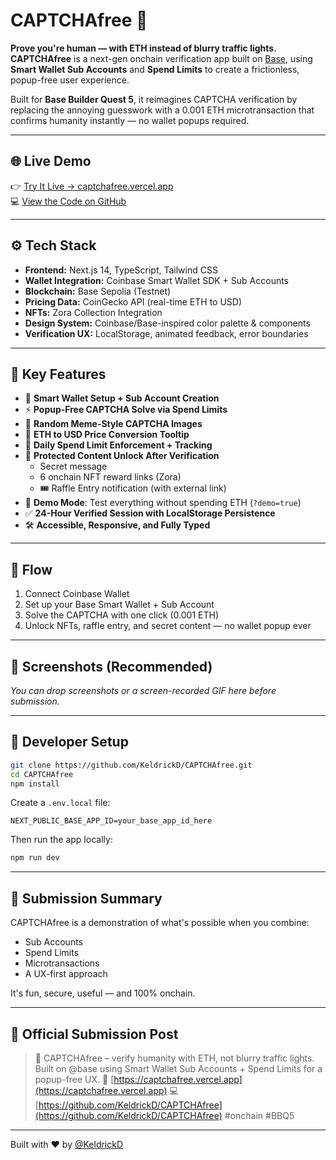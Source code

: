 # CAPTCHAfree 🧠

**Prove you're human — with ETH instead of blurry traffic lights.**  
**CAPTCHAfree** is a next-gen onchain verification app built on [Base](https://base.org), using **Smart Wallet Sub Accounts** and **Spend Limits** to create a frictionless, popup-free user experience.

Built for **Base Builder Quest 5**, it reimagines CAPTCHA verification by replacing the annoying guesswork with a 0.001 ETH microtransaction that confirms humanity instantly — no wallet popups required.

---

## 🌐 Live Demo

👉 [Try It Live → captchafree.vercel.app](https://captchafree.vercel.app)  
💻 [View the Code on GitHub](https://github.com/KeldrickD/CAPTCHAfree.git)

---

## ⚙️ Tech Stack

- **Frontend:** Next.js 14, TypeScript, Tailwind CSS
- **Wallet Integration:** Coinbase Smart Wallet SDK + Sub Accounts
- **Blockchain:** Base Sepolia (Testnet)
- **Pricing Data:** CoinGecko API (real-time ETH to USD)
- **NFTs:** Zora Collection Integration
- **Design System:** Coinbase/Base-inspired color palette & components
- **Verification UX:** LocalStorage, animated feedback, error boundaries

---

## 🧠 Key Features

- 🔐 **Smart Wallet Setup + Sub Account Creation**
- ⚡ **Popup-Free CAPTCHA Solve via Spend Limits**
- 🧩 **Random Meme-Style CAPTCHA Images**
- 💸 **ETH to USD Price Conversion Tooltip**
- 🧾 **Daily Spend Limit Enforcement + Tracking**
- 🎁 **Protected Content Unlock After Verification**
  - Secret message
  - 6 onchain NFT reward links (Zora)
  - 🎟️ Raffle Entry notification (with external link)
- 🧪 **Demo Mode**: Test everything without spending ETH (`?demo=true`)
- ✅ **24-Hour Verified Session with LocalStorage Persistence**
- 🛠️ **Accessible, Responsive, and Fully Typed**

---

## 🔁 Flow

1. Connect Coinbase Wallet
2. Set up your Base Smart Wallet + Sub Account
3. Solve the CAPTCHA with one click (0.001 ETH)
4. Unlock NFTs, raffle entry, and secret content — no wallet popup ever

---

## 🎥 Screenshots (Recommended)

*You can drop screenshots or a screen-recorded GIF here before submission.*

---

## 🧪 Developer Setup

```bash
git clone https://github.com/KeldrickD/CAPTCHAfree.git
cd CAPTCHAfree
npm install
```

Create a `.env.local` file:

```
NEXT_PUBLIC_BASE_APP_ID=your_base_app_id_here
```

Then run the app locally:

```bash
npm run dev
```

---

## 🧠 Submission Summary

CAPTCHAfree is a demonstration of what's possible when you combine:

* Sub Accounts
* Spend Limits
* Microtransactions
* A UX-first approach

It's fun, secure, useful — and 100% onchain.

---

## 🧵 Official Submission Post

> 🧠 CAPTCHAfree – verify humanity with ETH, not blurry traffic lights.
> Built on @base using Smart Wallet Sub Accounts + Spend Limits for a popup-free UX.
> 🔗 [https://captchafree.vercel.app](https://captchafree.vercel.app)
> 💻 [https://github.com/KeldrickD/CAPTCHAfree](https://github.com/KeldrickD/CAPTCHAfree)
> \#onchain #BBQ5

---

Built with ❤️ by [@KeldrickD](https://github.com/KeldrickD)
